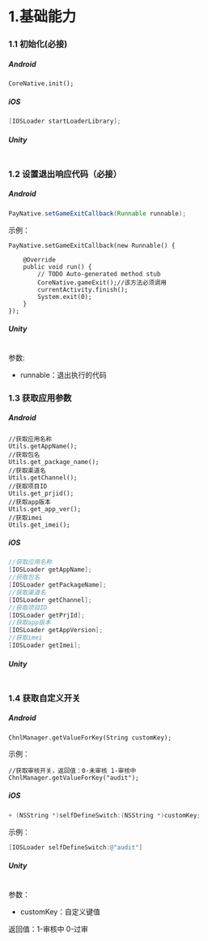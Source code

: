 # 1.基础能力

### 1.1 初始化\(必接\)

##### Android

```text
CoreNative.init();
```

##### iOS

```objective-c
[IOSLoader startLoaderLibrary];
```

##### Unity

```text

```

### 1.2 设置退出响应代码（必接）

##### Android

```java
PayNative.setGameExitCallback(Runnable runnable);
```

示例：

```text
PayNative.setGameExitCallback(new Runnable() {

    @Override
    public void run() {
        // TODO Auto-generated method stub
        CoreNative.gameExit();//该方法必须调用
        currentActivity.finish();
        System.exit(0);
    }
});
```

##### Unity

```

```

参数:

- runnable：退出执行的代码

### 1.3 获取应用参数

##### Android

```text
//获取应用名称
Utils.getAppName();
//获取包名
Utils.get_package_name();
//获取渠道名
Utils.getChannel();
//获取项目ID
Utils.get_prjid();
//获取app版本
Utils.get_app_ver();
//获取imei
Utils.get_imei();
```

##### iOS

```objective-c
//获取应用名称
[IOSLoader getAppName];
//获取包名
[IOSLoader getPackageName];
//获取渠道名
[IOSLoader getChannel];
//获取项目ID
[IOSLoader getPrjId];
//获取app版本
[IOSLoader getAppVersion];
//获取imei
[IOSLoader getImei];
```

##### Unity

```

```



### 1.4 获取自定义开关

##### Android

```text
ChnlManager.getValueForKey(String customKey);
```

示例：

```
//获取审核开关，返回值：0-未审核 1-审核中
ChnlManager.getValueForKey("audit");
```

##### iOS

```objective-c
+ (NSString *)selfDefineSwitch:(NSString *)customKey;
```

示例：

```objective-c
[IOSLoader selfDefineSwitch:@"audit"]
```



##### Unity

```

```

参数：

- customKey：自定义键值

返回值：1-审核中  0-过审